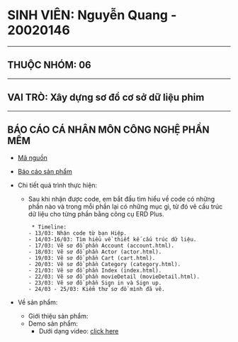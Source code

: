 # SINH VIÊN: Nguyễn Quang  - 20020146
---------------------------------------------------------------------------------------------------------------------------------------------------------------------------
## THUỘC NHÓM: 06
--------------------------------------------------------------------------------------------------------------------------------------------------------------------------
## VAI TRÒ: Xây dựng sơ đồ cơ sở dữ liệu phim
--------------------------------------------------------------------------------------------------------------------------------------------------------------------------
## BÁO CÁO CÁ NHÂN MÔN CÔNG NGHỆ PHẦN MỀM
- [Mã nguồn](https://github.com/hiepuet1205/btl_cnpm) 
- [Báo cáo sản phẩm](https://docs.google.com/document/d/1DRPeFX_h7-ul2MFgwT-dNL6u4Mp4Hdm8NatMjZZ2mQg/edit?usp=sharing)
- Chi tiết quá trình thực hiện:

    * Sau khi nhận được code, em bắt đầu tìm hiểu về code có những phần nào và trong mỗi phần lại có những mục gì, từ đó vẽ cấu trúc dữ liệu cho từng phần bằng công cụ ERD Plus.

           * Timeline:
          - 13/03: Nhận code từ bạn Hiệp.
          - 14/03-16/03: Tìm hiểu về thiết kế cấu trúc dữ liệu.
          - 17/03: Vẽ sơ đồ phần Account (account.html).
          - 18/03: Vẽ sơ đồ phần Actor (actor.html).
          - 19/03: Vẽ sơ đồ phần Cart (cart.html).
          - 20/03: Vẽ sơ đồ phần Category (category.html).
          - 21/03: Vẽ sơ đồ phần Index (index.html).
          - 22/03: Vẽ sơ đồ phần movieDetail (movieDetail.html).
          - 23/03: Vẽ sơ đồ phần Sign in và Sign up.
          - 24/03 - 25/03: Kiểm thử sơ đồ mình đã vẽ.


- Về sản phẩm:
       
     - Giới thiệu sản phẩm:
     - Demo sản phẩm: 
          * Dưới dạng video: [click here](https://www.youtube.com/watch?v=ZOMAHd7jRbg) 
